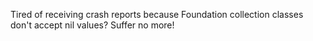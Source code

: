 Tired of receiving crash reports because Foundation collection classes don't accept nil values? Suffer no more!
